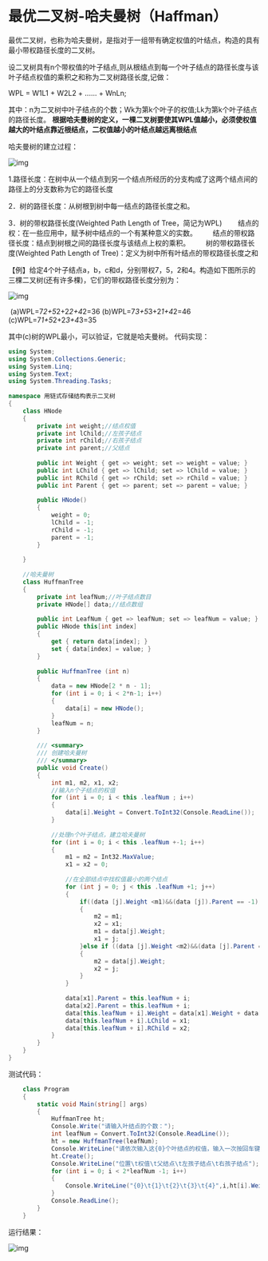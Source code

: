 # 最优二叉树-哈夫曼树（Haffman）

最优二叉树，也称为哈夫曼树，是指对于一组带有确定权值的叶结点，构造的具有最小带权路径长度的二叉树。

设二叉树具有n个带权值的叶子结点,则从根结点到每一个叶子结点的路径长度与该叶子结点权值的乘积之和称为二叉树路径长度,记做：

WPL = W1L1 + W2L2 + ...... + WnLn;

其中：n为二叉树中叶子结点的个数；Wk为第k个叶子的权值;Lk为第k个叶子结点的路径长度。
**根据哈夫曼树的定义，一棵二叉树要使其WPL值越小，必须使权值越大的叶结点靠近根结点，二权值越小的叶结点越远离根结点**

哈夫曼树的建立过程：

![img](https://img-blog.csdnimg.cn/20190305122911342.png?x-oss-process=image/watermark,type_ZmFuZ3poZW5naGVpdGk,shadow_10,text_aHR0cHM6Ly9ibG9nLmNzZG4ubmV0L3FxXzQwMzIzMjU2,size_16,color_FFFFFF,t_70)

1.路径长度：在树中从一个结点到另一个结点所经历的分支构成了这两个结点间的路径上的分支数称为它的路径长度

2．树的路径长度：从树根到树中每一结点的路径长度之和。

3．树的带权路径长度(Weighted Path Length of Tree，简记为WPL)
　　结点的权：在一些应用中，赋予树中结点的一个有某种意义的实数。
　　结点的带权路径长度：结点到树根之间的路径长度与该结点上权的乘积。
　　树的带权路径长度(Weighted Path Length of Tree)：定义为树中所有叶结点的带权路径长度之和

【例】给定4个叶子结点a，b，c和d，分别带权7，5，2和4。构造如下图所示的三棵二叉树(还有许多棵)，它们的带权路径长度分别为：

![img](https://img-blog.csdnimg.cn/20190305123415199.png?x-oss-process=image/watermark,type_ZmFuZ3poZW5naGVpdGk,shadow_10,text_aHR0cHM6Ly9ibG9nLmNzZG4ubmV0L3FxXzQwMzIzMjU2,size_16,color_FFFFFF,t_70)

​    (a)WPL=7*2+5*2+2*2+4*2=36
​    (b)WPL=7*3+5*3+2*1+4*2=46
​    (c)WPL=7*1+5*2+2*3+4*3=35

其中(c)树的WPL最小，可以验证，它就是哈夫曼树。
代码实现：

```c#
using System;
using System.Collections.Generic;
using System.Linq;
using System.Text;
using System.Threading.Tasks;
 
namespace 用链式存储结构表示二叉树
{
    class HNode
    {
        private int weight;//结点权值
        private int lChild;//左孩子结点
        private int rChild;//右孩子结点
        private int parent;//父结点
 
        public int Weight { get => weight; set => weight = value; }
        public int LChild { get => lChild; set => lChild = value; }
        public int RChild { get => rChild; set => rChild = value; }
        public int Parent { get => parent; set => parent = value; }
 
        public HNode()
        {
            weight = 0;
            lChild = -1;
            rChild = -1;
            parent = -1;
        }
 
    }
 
    //哈夫曼树
    class HuffmanTree
    {
        private int leafNum;//叶子结点数目
        private HNode[] data;//结点数组
 
        public int LeafNum { get => leafNum; set => leafNum = value; }
        public HNode this[int index]
        {
            get { return data[index]; }
            set { data[index] = value; }
        }
 
        public HuffmanTree (int n)
        {
            data = new HNode[2 * n - 1];
            for (int i = 0; i < 2*n-1; i++)
            {
                data[i] = new HNode();
            }
            leafNum = n;
        }
 
        /// <summary>
        /// 创建哈夫曼树
        /// </summary>
        public void Create()
        {
            int m1, m2, x1, x2;
            //输入n个子结点的权值
            for (int i = 0; i < this .leafNum ; i++)
            {
                data[i].Weight = Convert.ToInt32(Console.ReadLine());
            }
 
            //处理n个叶子结点，建立哈夫曼树
            for (int i = 0; i < this .leafNum +-1; i++)
            {
                m1 = m2 = Int32.MaxValue;
                x1 = x2 = 0;
 
                //在全部结点中找权值最小的两个结点
                for (int j = 0; j < this .leafNum +1; j++)
                {
                    if((data [j].Weight <m1)&&(data [j]).Parent == -1)
                    {
                        m2 = m1;
                        x2 = x1;
                        m1 = data[j].Weight;
                        x1 = j;
                    }else if ((data [j].Weight <m2)&&(data [j].Parent == -1))
                    {
                        m2 = data[j].Weight;
                        x2 = j;
                    }
                }
 
                data[x1].Parent = this.leafNum + i;
                data[x2].Parent = this.leafNum + i;
                data[this.leafNum + i].Weight = data[x1].Weight + data[x2].Weight;
                data[this.leafNum + i].LChild = x1;
                data[this.leafNum + i].RChild = x2;
            }
        }
    }
}
```

测试代码：

```c#
    class Program
    {
        static void Main(string[] args)
        {
            HuffmanTree ht;
            Console.Write("请输入叶结点的个数：");
            int leafNum = Convert.ToInt32(Console.ReadLine());
            ht = new HuffmanTree(leafNum);
            Console.WriteLine("请依次输入这{0}个叶结点的权值，输入一次按回车键一次", leafNum);
            ht.Create();
            Console.WriteLine("位置\t权值\t父结点\t左孩子结点\t右孩子结点");
            for (int i = 0; i < 2*leafNum -1; i++)
            {
                Console.WriteLine("{0}\t{1}\t{2}\t{3}\t{4}",i,ht[i].Weight ,ht[i].Parent, ht[i].LChild , ht[i].RChild );
            }
            Console.ReadLine();
        }
    }
```

 运行结果：

![img](https://img-blog.csdnimg.cn/20190305111632940.gif)